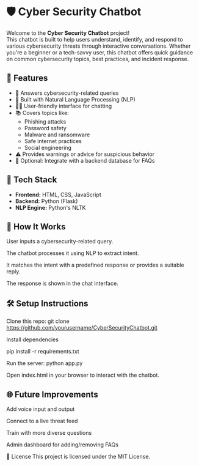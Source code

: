 # 🛡️ Cyber Security Chatbot

Welcome to the **Cyber Security Chatbot** project!  
This chatbot is built to help users understand, identify, and respond to various cybersecurity threats through interactive conversations. Whether you're a beginner or a tech-savvy user, this chatbot offers quick guidance on common cybersecurity topics, best practices, and incident response.

## 🚀 Features

- 🔐 Answers cybersecurity-related queries
- 🧠 Built with Natural Language Processing (NLP)
- 🧑‍💻 User-friendly interface for chatting
- 📚 Covers topics like:
  - Phishing attacks
  - Password safety
  - Malware and ransomware
  - Safe internet practices
  - Social engineering
- ⚠️ Provides warnings or advice for suspicious behavior
- 💬 Optional: Integrate with a backend database for FAQs

## 🧰 Tech Stack

- **Frontend:** HTML, CSS, JavaScript
- **Backend:** Python (Flask) 
- **NLP Engine:** Python's NLTK 

## 🧠 How It Works
User inputs a cybersecurity-related query.

The chatbot processes it using NLP to extract intent.

It matches the intent with a predefined response or provides a suitable reply.

The response is shown in the chat interface.

## 🛠️ Setup Instructions
Clone this repo:
git clone https://github.com/yourusername/CyberSecurityChatbot.git

Install dependencies 

pip install -r requirements.txt

Run the server:
python app.py

Open index.html in your browser to interact with the chatbot.

## 🌐 Future Improvements
Add voice input and output

Connect to a live threat feed

Train with more diverse questions

Admin dashboard for adding/removing FAQs

📄 License
This project is licensed under the MIT License.
